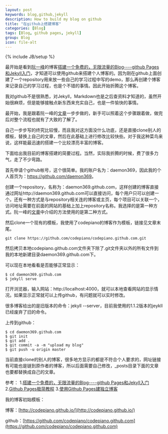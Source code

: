 ```yaml
---
layout: post
keywords: blog,github,jekyll
description: How to build my blog on github
title: "在github上搭建博客"
categories: [Blog]
tags: [Blog, github pages, jekyll]
group: Blog
icon: file-alt
---
```

{% include JB/setup %}

最开始是看到[阮一峰](http://www.ruanyifeng.com/blog/)的博客[搭建一个免费的，无限流量的Blog----github Pages和Jekyll入门][1]，才知道可以使用github来搭建个人博客的。因为刚在github上面创建了一个repository用来放一些自己的学习过程中写的demo，那么再创建个博客来记录自己的学习过程，也是个不错的事情。因此开始折腾这个博客。

<!--excerpt-->

我对github不是很熟悉，对Jekyll，Markdown也是之后查资料才知道的，虽然开始很麻烦，但是能够接触点新东西来充实自己，也是一件愉快的事情。

最开始，我是跟着阮一峰的[文章][1]一步步做的，新手可以照着这个步骤跟着做，做完后对整个流程也就有了大致的了解了。

自己一步步写的终究比较慢，而且我对这方面没什么功底，还是直接clone别人的模板，替换上自己的文章，然后在此基础上进行修改比较快些。对于我这种菜鸟来说，这样能最迅速的搭建一个比较漂亮丰富的博客。

下面给出我目前的博客搭建的简要过程。当然，实际我折腾的时候，费了很多力气，走了不少弯路。

首先申请个github帐号，这个很简单。我的账户名为：daemon369，因此我的个人首页为：<a href="https://github.com/daemon369">https://github.com/daemon369</a>。

创建一个repository，名称为：daemon369.github.com，这样创建的博客直接通过网址http://daemon369.github.com可以直接访问，每个用户只可以创建一个。还有一种方式是与repository相关连的博客或主页，每个项目可以关联一个，访问地址需要在前面的网站的基础上加上repository名称。我选择的是第一种方式。阮一峰的[文章][1]中介绍的方法使用的是第二种方式。

然后clone一个现有的模板，我使用了codepiano的博客作为模板，链接见文章末尾。

    git clone https://github.com/codepiano/codepiano.github.com.git

然后拷贝本地codepiano.github.com文件夹下除了.git文件夹以外的所有文件到我的本地新建目录daemon369.github.com下。

可以现在本地看看是否能够正常显示：

    $ cd daemon369.github.com
    $ jekyll serve

打开浏览器，输入网站：http://localhost:4000，就可以本地查看网站的显示情况。如果显示正常就可以上传github，有问题就可以实时修改。

很多博客给出的是旧版本的命令：jekyll --server，目前我使用的1.1.2版本的jeykll已经废弃了旧的命令。

上传到github：

    $ cd daemon369.github.com
    $ git init
    $ git add .
    $ git commit -a -m "upload my blog"
    $ git push -u origin master

当前直接clone的别人的博客，很多地方显示的都是不符合个人要求的，网址链接有可能也是链到原作者的博客，所以后面需要自己修改，_posts目录下面的文章也要都替换成自己的文章。

参考：
1.[搭建一个免费的，无限流量的Blog----github Pages和Jekyll入门][1]
2.[Github Pages极简教程][2]
3.[使用Github Pages建独立博客][3]


我的博客初始模板：

博客：[http://codepiano.github.io/](http://codepiano.github.io/)

github：[https://github.com/codepiano/codepiano.github.com](https://github.com/codepiano/codepiano.github.com)


[1]:http://www.ruanyifeng.com/blog/2012/08/blogging_with_jekyll.html "搭建一个免费的，无限流量的Blog----github Pages和Jekyll入门"

[2]:http://yanping.me/cn/blog/2012/03/18/github-pages-step-by-step/ "Github Pages极简教程"

[3]:http://beiyuu.com/github-pages/ "使用Github Pages建独立博客"
